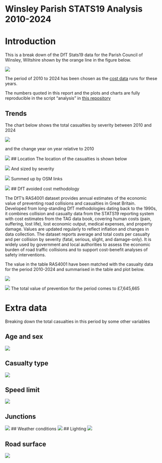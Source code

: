 # Winsley Parish STATS19 Analysis 2010-2024


<style>
/* Remove border and background from floating TOC */
#TOC {
  border: none !important;
  background: none !important;
  box-shadow: none !important;
}
/* remove borders from plots */
img { border: none !important; box-shadow: none !important; }
/* better replicate the fonts used in the dft document */
body {
  font-family: "GDS Transport", -apple-system, BlinkMacSystemFont,
               "Segoe UI", Roboto, "Helvetica Neue", Arial, sans-serif;
}
</style>

# Introduction

This is a break down of the DfT Stats19 data for the Parish Council of
Winsley, Wiltshire shown by the orange line in the figure below.

![](plots/winsley.png)

The period of 2010 to 2024 has been chosen as the [cost
data](https://assets.publishing.service.gov.uk/media/68d421cc275fc9339a248c8e/ras4001.ods)
runs for these years.

The numbers quoted in this report and the plots and charts are fully
reproducible in the script “analysis” in [this
repository](https://github.com/BlaiseKelly/winsley_stats19)

## Trends

The chart below shows the total casualties by severity between 2010 and
2024

![](plots/year_totals.png)

and the change year on year relative to 2010

![](plots/index.png) \## Location The location of the casualties is
shown below

![](plots/cas_type_map.png) And sized by severity

![](plots/cas_type_sev_map.png) Summed up by OSM links

![](plots/cas_osm_links.png) \## DfT avoided cost methodology

The DfT’s RAS4001 dataset provides annual estimates of the economic
value of preventing road collisions and casualties in Great Britain.
Developed from long-standing DfT methodologies dating back to the 1990s,
it combines collision and casualty data from the STATS19 reporting
system with cost estimates from the TAG data book, covering human costs
(pain, suffering, lost life), lost economic output, medical expenses,
and property damage. Values are updated regularly to reflect inflation
and changes in data collection. The dataset reports average and total
costs per casualty and per collision by severity (fatal, serious,
slight, and damage-only). It is widely used by government and local
authorities to assess the economic burden of road traffic collisions and
to support cost-benefit analyses of safety interventions.

The value in the table RAS4001 have been matched with the casualty data
for the period 2010-2024 and summarised in the table and plot below.

![](plots/annual_table.png)

![](plots/cc_bar.png) The total value of prevention for the period comes
to £7,645,665

# Extra data

Breaking down the total casualties in this period by some other
variables

## Age and sex

![](plots/sex_age.png)

## Casualty type

![](plots/casualty_type.png)

## Speed limit

![](plots/speed_limit.png)

## Junctions

![](plots/junction_type.png) \## Weather conditions
![](plots/weather_conditions.png) \## Lighting ![](plots/lighting.png)

## Road surface

![](plots/road_surface.png)
